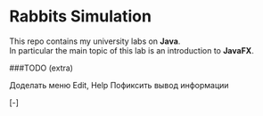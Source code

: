 # Rabbits Simulation

This repo contains my university labs on ****Java****.  
In particular the main topic of this lab is an introduction to ****JavaFX****.




###TODO (extra)

Доделать меню Edit, Help
Пофиксить вывод информации


[-]

                                                                                            


